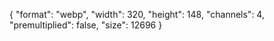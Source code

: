 {
  "format": "webp",
  "width": 320,
  "height": 148,
  "channels": 4,
  "premultiplied": false,
  "size": 12696
}